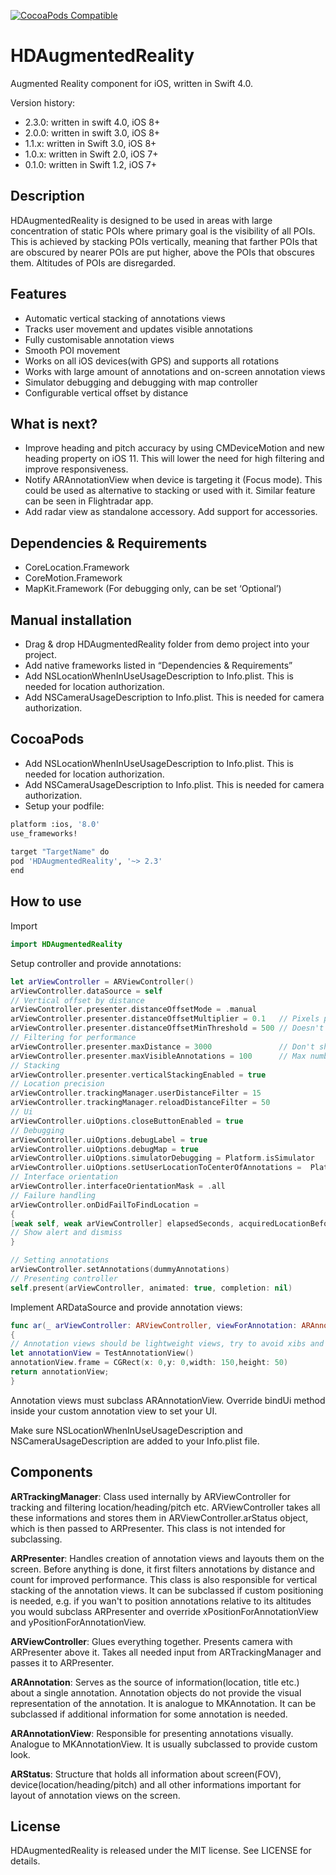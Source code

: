 [![CocoaPods Compatible](https://img.shields.io/cocoapods/v/HDAugmentedReality.svg)](https://cocoapods.org/pods/HDAugmentedReality)

# HDAugmentedReality

Augmented Reality component for iOS, written in Swift 4.0.

Version history:
- 2.3.0: written in swift 4.0, iOS 8+
- 2.0.0: written in swift 3.0, iOS 8+
- 1.1.x: written in Swift 3.0, iOS 8+
- 1.0.x: written in Swift 2.0, iOS 7+
- 0.1.0: written in Swift 1.2, iOS 7+

## Description

HDAugmentedReality is designed to be used in areas with large concentration of static POIs where
primary goal is the visibility of all POIs. This is achieved by stacking POIs vertically, meaning
that farther POIs that are obscured by nearer POIs are put higher, above the POIs that obscures them. 
Altitudes of POIs are disregarded.

## Features

- Automatic vertical stacking of annotations views
- Tracks user movement and updates visible annotations
- Fully customisable annotation views
- Smooth POI movement
- Works on all iOS devices(with GPS) and supports all rotations
- Works with large amount of annotations and on-screen annotation views
- Simulator debugging and debugging with map controller
- Configurable vertical offset by distance

## What is next?
- Improve heading and pitch accuracy by using CMDeviceMotion and new heading property on iOS 11. This will lower the need for high filtering 
and improve responsiveness.
- Notify ARAnnotationView when device is targeting it (Focus mode). This could be used as alternative to stacking or used with it. Similar feature can be seen in Flightradar app.
- Add radar view as standalone accessory. Add support for accessories.

## Dependencies & Requirements

- CoreLocation.Framework
- CoreMotion.Framework
- MapKit.Framework (For debugging only, can be set ‘Optional’)

## Manual installation

- Drag & drop HDAugmentedReality folder from demo project into your project.
- Add native frameworks listed in “Dependencies & Requirements”
- Add NSLocationWhenInUseUsageDescription to Info.plist. This is needed for location authorization.
- Add NSCameraUsageDescription to Info.plist. This is needed for camera authorization.

## CocoaPods

- Add NSLocationWhenInUseUsageDescription to Info.plist. This is needed for location authorization.
- Add NSCameraUsageDescription to Info.plist. This is needed for camera authorization.
- Setup your podfile: 
```bash
platform :ios, '8.0'
use_frameworks!
 
target "TargetName" do
pod 'HDAugmentedReality', '~> 2.3'
end
 ```

## How to use
Import
```swift
import HDAugmentedReality
```
Setup controller and provide annotations:
```swift
let arViewController = ARViewController()
arViewController.dataSource = self
// Vertical offset by distance
arViewController.presenter.distanceOffsetMode = .manual
arViewController.presenter.distanceOffsetMultiplier = 0.1   // Pixels per meter
arViewController.presenter.distanceOffsetMinThreshold = 500 // Doesn't raise annotations that are nearer than this
// Filtering for performance
arViewController.presenter.maxDistance = 3000               // Don't show annotations if they are farther than this
arViewController.presenter.maxVisibleAnnotations = 100      // Max number of annotations on the screen
// Stacking
arViewController.presenter.verticalStackingEnabled = true
// Location precision
arViewController.trackingManager.userDistanceFilter = 15
arViewController.trackingManager.reloadDistanceFilter = 50
// Ui
arViewController.uiOptions.closeButtonEnabled = true
// Debugging
arViewController.uiOptions.debugLabel = true
arViewController.uiOptions.debugMap = true
arViewController.uiOptions.simulatorDebugging = Platform.isSimulator
arViewController.uiOptions.setUserLocationToCenterOfAnnotations =  Platform.isSimulator
// Interface orientation
arViewController.interfaceOrientationMask = .all
// Failure handling
arViewController.onDidFailToFindLocation =
{
[weak self, weak arViewController] elapsedSeconds, acquiredLocationBefore in
// Show alert and dismiss
}

// Setting annotations
arViewController.setAnnotations(dummyAnnotations)
// Presenting controller
self.present(arViewController, animated: true, completion: nil)
```
Implement ARDataSource and provide annotation views:
```swift
func ar(_ arViewController: ARViewController, viewForAnnotation: ARAnnotation) -> ARAnnotationView
{
// Annotation views should be lightweight views, try to avoid xibs and autolayout all together.
let annotationView = TestAnnotationView()
annotationView.frame = CGRect(x: 0,y: 0,width: 150,height: 50)
return annotationView;
}

```
Annotation views must subclass ARAnnotationView. Override bindUi method inside your custom annotation view to set your UI.

Make sure NSLocationWhenInUseUsageDescription and NSCameraUsageDescription are added to your Info.plist file.

## Components
**ARTrackingManager**: Class used internally by ARViewController for tracking and filtering location/heading/pitch etc. ARViewController takes all these informations and stores them in ARViewController.arStatus object, which is then passed to ARPresenter. This class is not intended for subclassing.

**ARPresenter**: Handles creation of annotation views and layouts them on the screen. Before anything is done, it first filters annotations by distance and count for improved performance. This class is also responsible for vertical stacking of the annotation views. It can be subclassed if custom positioning is needed, e.g. if you wan't to position annotations relative to its altitudes you would subclass ARPresenter and override xPositionForAnnotationView and yPositionForAnnotationView.

**ARViewController**: Glues everything together. Presents camera with ARPresenter above it. Takes all needed input from ARTrackingManager and passes it to ARPresenter.

**ARAnnotation**: Serves as the source of information(location, title etc.) about a single annotation. Annotation objects do not provide the visual representation of the annotation. It is analogue to MKAnnotation. It can be subclassed if additional information for some annotation is needed. 

**ARAnnotationView**: Responsible for presenting annotations visually. Analogue to MKAnnotationView. It is usually subclassed to provide custom look.

**ARStatus**: Structure that holds all information about screen(FOV),  device(location/heading/pitch) and all other informations important for layout of annotation views on the screen.

## License 

HDAugmentedReality is released under the MIT license. See LICENSE for details.
